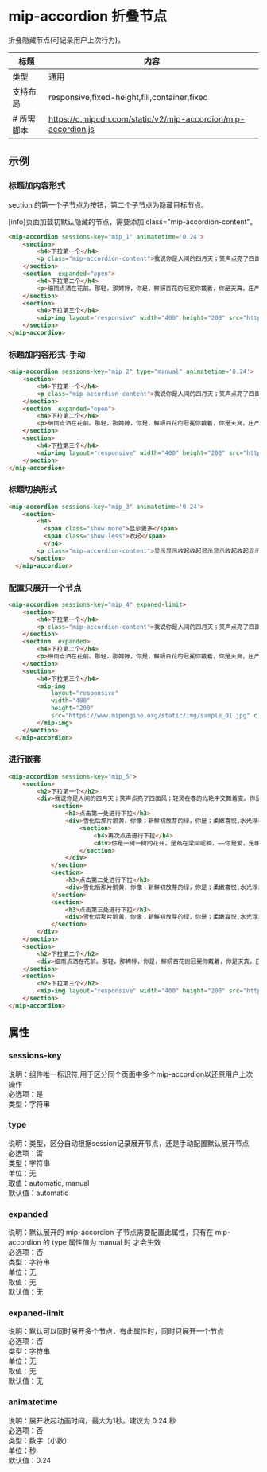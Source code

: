 # mip-accordion 折叠节点

折叠隐藏节点(可记录用户上次行为)。

标题|内容
----|----
类型|通用
支持布局|responsive,fixed-height,fill,container,fixed
# 所需脚本|https://c.mipcdn.com/static/v2/mip-accordion/mip-accordion.js

## 示例

### 标题加内容形式

section 的第一个子节点为按钮，第二个子节点为隐藏目标节点。

[info]页面加载初默认隐藏的节点，需要添加 class="mip-accordion-content"。

```html
<mip-accordion sessions-key="mip_1" animatetime='0.24'>
    <section>
        <h4>下拉第一个</h4>
        <p class="mip-accordion-content">我说你是人间的四月天；笑声点亮了四面风；轻灵在春的光艳中交舞着变。你是四月早天里的云烟，黄昏吹着风的软，星子在无意中闪，</p>
    </section>
    <section  expanded="open">
        <h4>下拉第二个</h4>
        <p>细雨点洒在花前。那轻，那娉婷，你是，鲜妍百花的冠冕你戴着，你是天真，庄严，你是夜夜的月圆。</p>
    </section>
    <section>
        <h4>下拉第三个</h4>
        <mip-img layout="responsive" width="400" height="200" src="https://www.mipengine.org/static/img/sample_01.jpg" class="mip-accordion-content"></mip-img>
    </section>
</mip-accordion>
```

### 标题加内容形式-手动

```html
<mip-accordion sessions-key="mip_2" type="manual" animatetime='0.24'>
    <section>
        <h4>下拉第一个</h4>
        <p class="mip-accordion-content">我说你是人间的四月天；笑声点亮了四面风；轻灵在春的光艳中交舞着变。你是四月早天里的云烟，黄昏吹着风的软，星子在无意中闪，</p>
    </section>
    <section  expanded="open">
        <h4>下拉第二个</h4>
        <p>细雨点洒在花前。那轻，那娉婷，你是，鲜妍百花的冠冕你戴着，你是天真，庄严，你是夜夜的月圆。</p>
    </section>
    <section>
        <h4>下拉第三个</h4>
        <mip-img layout="responsive" width="400" height="200" src="https://www.mipengine.org/static/img/sample_01.jpg" class="mip-accordion-content"></mip-img>
    </section>
</mip-accordion>
```

### 标题切换形式

```html
<mip-accordion sessions-key="mip_3" animatetime='0.24'>
    <section>
        <h4>
          <span class="show-more">显示更多</span>
          <span class="show-less">收起</span>
          </h4>
        <p class="mip-accordion-content">显示显示收起收起显示显示收起收起显示显示收起收起显示显示收起收起</p>
      </section>
  </mip-accordion>
```

### 配置只展开一个节点

```html
<mip-accordion sessions-key="mip_4" expaned-limit>
    <section>
        <h4>下拉第一个</h4>
        <p class="mip-accordion-content">我说你是人间的四月天；笑声点亮了四面风；轻灵在春的光艳中交舞着变。你是四月早天里的云烟，黄昏吹着风的软，星子在无意中闪，</p>
    </section>
    <section  expanded>
        <h4>下拉第二个</h4>
        <p>细雨点洒在花前。那轻，那娉婷，你是，鲜妍百花的冠冕你戴着，你是天真，庄严，你是夜夜的月圆。</p>
    </section>
    <section>
        <h4>下拉第三个</h4>
        <mip-img
            layout="responsive"
            width="400"
            height="200"
            src="https://www.mipengine.org/static/img/sample_01.jpg" class="mip-accordion-content">
        </mip-img>
    </section>
  </mip-accordion>
```

### 进行嵌套

```html
<mip-accordion sessions-key="mip_5">
    <section>
        <h2>下拉第一个</h2>
        <div>我说你是人间的四月天；笑声点亮了四面风；轻灵在春的光艳中交舞着变。你是四月早天里的云烟，黄昏吹着风的软，星子在无意中闪，
            <section>
                <h3>点击第一处进行下拉</h3>
                <div>雪化后那片鹅黄，你像；新鲜初放芽的绿，你是；柔嫩喜悦,水光浮动着你梦期待中的白莲。
                    <section>
                        <h4>再次点击进行下拉</h4>
                        <div>你是一树一树的花开，是燕在梁间呢喃，——你是爱，是暖，是希望，你是人间的四月天！</div>
                    </section>
                </div>
            </section>
            <section>
                <h3>点击第二处进行下拉</h3>
                <div>雪化后那片鹅黄，你像；新鲜初放芽的绿，你是；柔嫩喜悦,水光浮动着你梦期待中的白莲。</div>
            </section>
            <section>
                <h3>点击第三处进行下拉</h3>
                <div>雪化后那片鹅黄，你像；新鲜初放芽的绿，你是；柔嫩喜悦,水光浮动着你梦期待中的白莲。</div>
            </section>
        </div>
    </section>
    <section>
        <h2>下拉第二个</h2>
        <div>细雨点洒在花前。那轻，那娉婷，你是，鲜妍百花的冠冕你戴着，你是天真，庄严，你是夜夜的月圆。</div>
    </section>
    <section>
        <h2>下拉第三个</h2>
        <mip-img layout="responsive" width="400" height="200" src="https://www.mipengine.org/static/img/sample_01.jpg"></mip-img>
    </section>
</mip-accordion>
```

## 属性

### sessions-key

说明：组件唯一标识符,用于区分同个页面中多个mip-accordion以还原用户上次操作  
必选项：是  
类型：字符串

### type 

说明：类型，区分自动根据session记录展开节点，还是手动配置默认展开节点  
必选项：否     
类型：字符串   
单位：无   
取值：automatic, manual   
默认值：automatic

### expanded

说明：默认展开的 mip-accordion 子节点需要配置此属性，只有在 mip-accordion 的 type 属性值为 manual 时 才会生效      
必选项：否   
类型：字符串   
单位：无   
取值：无   
默认值：无

### expaned-limit

说明：默认可以同时展开多个节点，有此属性时，同时只展开一个节点      
必选项：否   
类型：字符串   
单位：无   
取值：无   
默认值：无

### animatetime
说明：展开收起动画时间，最大为1秒。建议为 0.24 秒   
必选项：否   
类型：数字（小数）  
单位：秒  
默认值：0.24